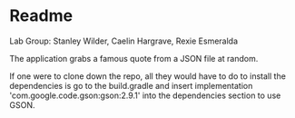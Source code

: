 # Readme
Lab Group: Stanley Wilder, Caelin Hargrave, Rexie Esmeralda

The application grabs a famous quote from a JSON file at random.

If one were to clone down the repo, all they would have to do to install the dependencies is go to the build.gradle and insert implementation 'com.google.code.gson:gson:2.9.1' into the dependencies section to use GSON. 